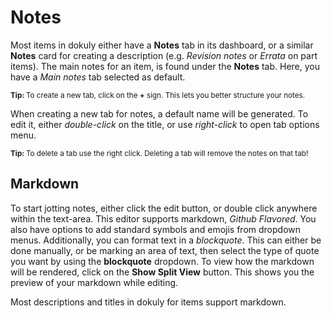 # Notes

Most items in dokuly either have a **Notes** tab in its dashboard, or a similar **Notes** card for creating a description (e.g. *Revision notes* or *Errata* on part items). The main notes for an item, is found under the **Notes** tab. Here, you have a *Main notes* tab selected as default. 

<small><b>Tip: </b>To create a new tab, click on the **+** sign. This lets you better structure your notes. </small>

When creating a new tab for notes, a default name will be generated. To edit it, either *double-click* on the title, or use *right-click* to open tab options menu. 

<small><b>Tip: </b>To delete a tab use the right click. Deleting a tab will remove the notes on that tab!</small>

## Markdown

To start jotting notes, either click the edit button, or double click anywhere within the text-area. This editor supports markdown, *Github Flavored*. You also have options to add standard symbols and emojis from dropdown menus. Additionally, you can format text in a *blockquote*. This can either be done manually, or be marking an area of text, then select the type of quote you want by using the **blockquote** dropdown. To view how the markdown will be rendered, click on the **Show Split View** button. This shows you the preview of your markdown while editing.

Most descriptions and titles in dokuly for items support markdown.